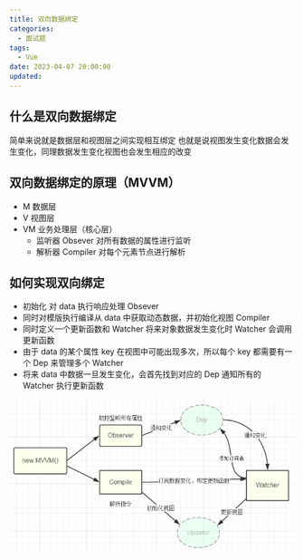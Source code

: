 ```yaml
---
title: 双向数据绑定
categories:
  - 面试题
tags:
  - Vue
date: 2023-04-07 20:00:00
updated:
---
```


## 什么是双向数据绑定

简单来说就是数据层和视图层之间实现相互绑定
也就是说视图发生变化数据会发生变化，同理数据发生变化视图也会发生相应的改变

## 双向数据绑定的原理（MVVM）

- M 数据层
- V 视图层
- VM 业务处理层（核心层）
  - 监听器 Obsever 对所有数据的属性进行监听
  - 解析器 Compiler 对每个元素节点进行解析

## 如何实现双向绑定

- 初始化 对 data 执行响应处理 Obsever
- 同时对模版执行编译从 data 中获取动态数据，并初始化视图 Compiler
- 同时定义一个更新函数和 Watcher 将来对象数据发生变化时 Watcher 会调用更新函数
- 由于 data 的某个属性 key 在视图中可能出现多次，所以每个 key 都需要有一个 Dep 来管理多个 Watcher
- 将来 data 中数据一旦发生变化，会首先找到对应的 Dep 通知所有的 Watcher 执行更新函数

![双向数据绑定原理](/images/什么是双向数据绑定.png)
